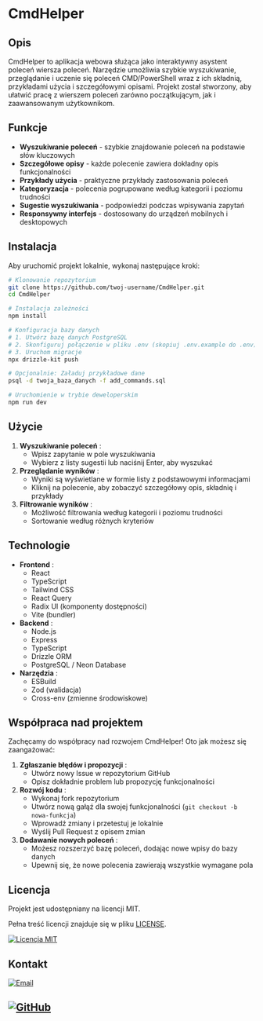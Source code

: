 # CmdHelper

## Opis

CmdHelper to aplikacja webowa służąca jako interaktywny asystent poleceń wiersza poleceń. Narzędzie umożliwia szybkie wyszukiwanie, przeglądanie i uczenie się poleceń CMD/PowerShell wraz z ich składnią, przykładami użycia i szczegółowymi opisami. Projekt został stworzony, aby ułatwić pracę z wierszem poleceń zarówno początkującym, jak i zaawansowanym użytkownikom.

## Funkcje

- **Wyszukiwanie poleceń** - szybkie znajdowanie poleceń na podstawie słów kluczowych
- **Szczegółowe opisy** - każde polecenie zawiera dokładny opis funkcjonalności
- **Przykłady użycia** - praktyczne przykłady zastosowania poleceń
- **Kategoryzacja** - polecenia pogrupowane według kategorii i poziomu trudności
- **Sugestie wyszukiwania** - podpowiedzi podczas wpisywania zapytań
- **Responsywny interfejs** - dostosowany do urządzeń mobilnych i desktopowych

## Instalacja

Aby uruchomić projekt lokalnie, wykonaj następujące kroki:

```bash
# Klonowanie repozytorium
git clone https://github.com/twoj-username/CmdHelper.git
cd CmdHelper

# Instalacja zależności
npm install

# Konfiguracja bazy danych
# 1. Utwórz bazę danych PostgreSQL
# 2. Skonfiguruj połączenie w pliku .env (skopiuj .env.example do .env)
# 3. Uruchom migracje
npx drizzle-kit push

# Opcjonalnie: Załaduj przykładowe dane
psql -d twoja_baza_danych -f add_commands.sql

# Uruchomienie w trybie deweloperskim
npm run dev
```

## Użycie

1. **Wyszukiwanie poleceń** :
   * Wpisz zapytanie w pole wyszukiwania
   * Wybierz z listy sugestii lub naciśnij Enter, aby wyszukać
2. **Przeglądanie wyników** :
   * Wyniki są wyświetlane w formie listy z podstawowymi informacjami
   * Kliknij na polecenie, aby zobaczyć szczegółowy opis, składnię i przykłady
3. **Filtrowanie wyników** :
   * Możliwość filtrowania według kategorii i poziomu trudności
   * Sortowanie według różnych kryteriów

## Technologie

* **Frontend** :
  * React
  * TypeScript
  * Tailwind CSS
  * React Query
  * Radix UI (komponenty dostępności)
  * Vite (bundler)
* **Backend** :
  * Node.js
  * Express
  * TypeScript
  * Drizzle ORM
  * PostgreSQL / Neon Database
* **Narzędzia** :
  * ESBuild
  * Zod (walidacja)
  * Cross-env (zmienne środowiskowe)

## Współpraca nad projektem

Zachęcamy do współpracy nad rozwojem CmdHelper! Oto jak możesz się zaangażować:

1. **Zgłaszanie błędów i propozycji** :
   * Utwórz nowy Issue w repozytorium GitHub
   * Opisz dokładnie problem lub propozycję funkcjonalności
2. **Rozwój kodu** :
   * Wykonaj fork repozytorium
   * Utwórz nową gałąź dla swojej funkcjonalności (`git checkout -b nowa-funkcja`)
   * Wprowadź zmiany i przetestuj je lokalnie
   * Wyślij Pull Request z opisem zmian
3. **Dodawanie nowych poleceń** :
   * Możesz rozszerzyć bazę poleceń, dodając nowe wpisy do bazy danych
   * Upewnij się, że nowe polecenia zawierają wszystkie wymagane pola

## Licencja

Projekt jest udostępniany na licencji MIT.

Pełna treść licencji znajduje się w pliku [LICENSE](vscode-webview://1qd8v1tula0u43gou3ukfl0snpfh7dthaabr622qdvjsb150mmrk/LICENSE).

[![Licencja MIT](https://img.shields.io/badge/Licencja-MIT-blue.svg)](vscode-webview://1qd8v1tula0u43gou3ukfl0snpfh7dthaabr622qdvjsb150mmrk/LICENSE)

## Kontakt

[![Email](https://img.shields.io/badge/Email-Napisz%20do%20mnie-blue?style=for-the-badge&logo=gmail&logoColor=white)](mailto:netdark_1966@op.pl)

[![GitHub](https://img.shields.io/badge/GitHub-Darek1966-181717?style=for-the-badge&logo=github&logoColor=white)](https://github.com/Darek1966)
---
